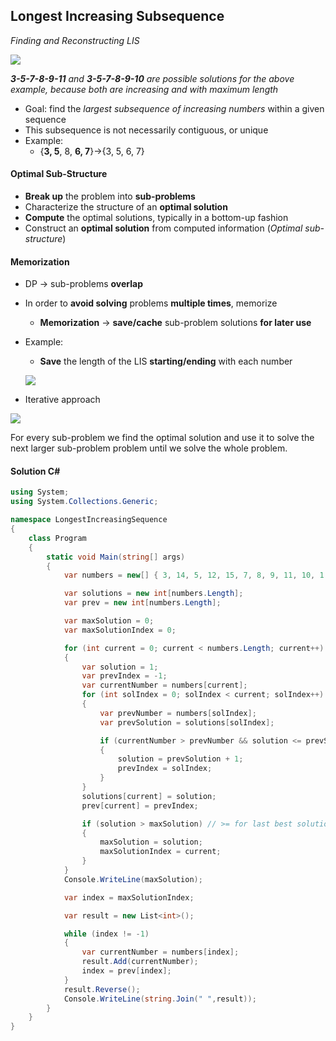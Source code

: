 ## Longest Increasing Subsequence 
*Finding and Reconstructing LIS*

![](https://i.ibb.co/9sM7FMK/seq.png)

***3-5-7-8-9-11** and **3-5-7-8-9-10** are possible solutions for the above example, because both are increasing and with maximum length*

- Goal: find the *largest subsequence of increasing numbers* within a given sequence
- This subsequence is not necessarily contiguous, or unique
- Example: 
  - {**3, 5**, 8, **6, 7**}->{3, 5, 6, 7}
  
#### Optimal Sub-Structure
- **Break up** the problem into **sub-problems**
- Characterize the structure of an **optimal solution**
- **Compute** the optimal solutions, typically in a bottom-up fashion
- Construct an **optimal solution** from computed information (*Optimal sub-structure*)

#### Memorization
- DP -> sub-problems **overlap**
- In order to **avoid solving** problems **multiple times**, memorize
  - **Memorization** -> **save/cache** sub-problem solutions **for later use**

- Example:
  - **Save** the length of the LIS **starting/ending** with each number
  
  ![](https://i.ibb.co/19yTTW7/seq2.png)

- Iterative approach

![](https://i.ibb.co/PFJsFHq/seq3.png)

For every sub-problem we find the optimal solution and use it to solve the next larger sub-problem problem until we solve the whole problem.

#### Solution C#

```cs
using System;
using System.Collections.Generic;

namespace LongestIncreasingSequence
{
    class Program
    {
        static void Main(string[] args)
        {
            var numbers = new[] { 3, 14, 5, 12, 15, 7, 8, 9, 11, 10, 1 };

            var solutions = new int[numbers.Length];
            var prev = new int[numbers.Length];

            var maxSolution = 0;
            var maxSolutionIndex = 0;

            for (int current = 0; current < numbers.Length; current++)
            {
                var solution = 1;
                var prevIndex = -1;
                var currentNumber = numbers[current];
                for (int solIndex = 0; solIndex < current; solIndex++)
                {
                    var prevNumber = numbers[solIndex];
                    var prevSolution = solutions[solIndex];

                    if (currentNumber > prevNumber && solution <= prevSolution)
                    {
                        solution = prevSolution + 1;
                        prevIndex = solIndex;
                    }
                }
                solutions[current] = solution;
                prev[current] = prevIndex;

                if (solution > maxSolution) // >= for last best solution
                {
                    maxSolution = solution;
                    maxSolutionIndex = current;
                }
            }
            Console.WriteLine(maxSolution);

            var index = maxSolutionIndex;

            var result = new List<int>();

            while (index != -1)
            {
                var currentNumber = numbers[index];
                result.Add(currentNumber);
                index = prev[index];
            }
            result.Reverse();
            Console.WriteLine(string.Join(" ",result));
        }
    }
}
```

